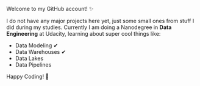 Welcome to my GitHub account! ✨

I do not have any major projects here yet, just some small ones from stuff I did during my studies.
Currently I am doing a Nanodegree in **Data Engineering** at Udacity, learning about super cool things like:
- Data Modeling ✔︎
- Data Warehouses ✔︎
- Data Lakes
- Data Pipelines

Happy Coding! 🚀

<!--

### Hi there 👋

**BabsBerlin/BabsBerlin** is a ✨ _special_ ✨ repository because its `README.md` (this file) appears on your GitHub profile.

Here are some ideas to get you started:

- 🔭 I’m currently working on ...
- 🌱 I’m currently learning ...
- 👯 I’m looking to collaborate on ...
- 🤔 I’m looking for help with ...
- 💬 Ask me about ...
- 📫 How to reach me: ...
- 😄 Pronouns: ...
- ⚡ Fun fact: ...
-->
